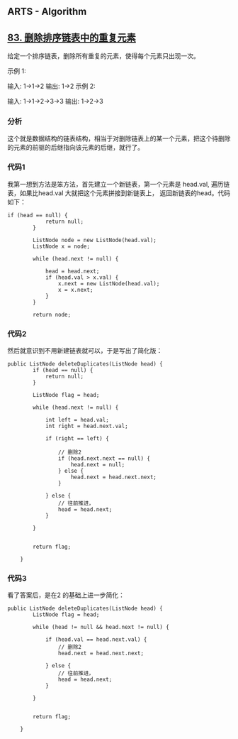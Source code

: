 ## ARTS - Algorithm
## [83. 删除排序链表中的重复元素](https://leetcode-cn.com/problems/remove-duplicates-from-sorted-list/description/)


给定一个排序链表，删除所有重复的元素，使得每个元素只出现一次。

示例 1:

输入: 1->1->2
输出: 1->2
示例 2:

输入: 1->1->2->3->3
输出: 1->2->3


### 分析

这个就是数据结构的链表结构，相当于对删除链表上的某一个元素，把这个待删除的元素的前驱的后继指向该元素的后继，就行了。 

### 代码1
我第一想到方法是笨方法，首先建立一个新链表，第一个元素是 head.val, 遍历链表，如果比head.val 大就把这个元素拼接到新链表上， 返回新链表的head。代码如下：

```
if (head == null) {
            return null;
        }

        ListNode node = new ListNode(head.val);
        ListNode x = node;

        while (head.next != null) {

            head = head.next;
            if (head.val > x.val) {
                x.next = new ListNode(head.val);
                x = x.next;
            }
        }

        return node;

```

### 代码2
然后就意识到不用新建链表就可以，于是写出了简化版：

```
public ListNode deleteDuplicates(ListNode head) {
        if (head == null) {
            return null;
        }

        ListNode flag = head;

        while (head.next != null) {

            int left = head.val;
            int right = head.next.val;

            if (right == left) {

                // 删除2
                if (head.next.next == null) {
                    head.next = null;
                } else {
                    head.next = head.next.next;
                }

            } else {
                // 往前推进，
                head = head.next;
            }

        }


        return flag;

    }
```


### 代码3 

看了答案后，是在2 的基础上进一步简化：

```
public ListNode deleteDuplicates(ListNode head) {
        ListNode flag = head;

        while (head != null && head.next != null) {

            if (head.val == head.next.val) {
                // 删除2
                head.next = head.next.next;

            } else {
                // 往前推进，
                head = head.next;
            }

        }


        return flag;

    }
```